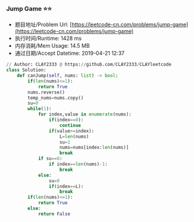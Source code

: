 
### Jump Game :star::star:
- 题目地址/Problem Url: [https://leetcode-cn.com/problems/jump-game](https://leetcode-cn.com/problems/jump-game)
- 执行时间/Runtime: 1428 ms 
- 内存消耗/Mem Usage: 14.5 MB
- 通过日期/Accept Datetime: 2019-04-21 12:37
```python
// Author: CLAY2333 @ https://github.com/CLAY2333/CLAYleetcode
class Solution:
    def canJump(self, nums: list) -> bool:
        if(len(nums)<=1):
            return True
        nums.reverse()
        temp_nums=nums.copy()
        su=0
        while(1):
            for index,value in enumerate(nums):
                if(index==0):
                    continue
                if(value>=index):
                    L=len(nums)
                    su=1
                    nums=nums[index:len(nums)]
                    break
            if su==0:
                if index==len(nums)-1:
                    break
            else:
                su=0
                if(index==L):
                    break
        if(len(nums)<=1):
            return True
        else:
            return False

```
